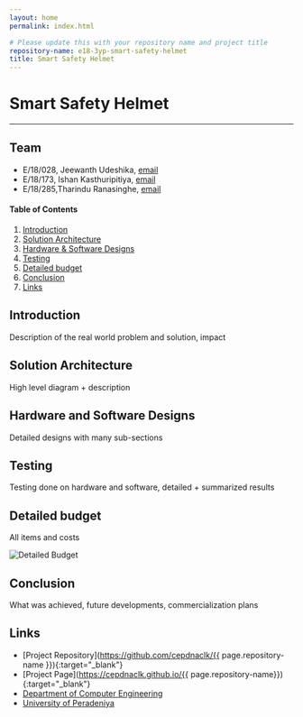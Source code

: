 ```yaml
---
layout: home
permalink: index.html

# Please update this with your repository name and project title
repository-name: e18-3yp-smart-safety-helmet
title: Smart Safety Helmet
---
```


[comment]: # "This is the standard layout for the project, but you can clean this and use your own template"

# Smart Safety Helmet

---

## Team
-  E/18/028, Jeewanth Udeshika, [email](mailto:e18028@eng.pdn.ac.lk)
-  E/18/173, Ishan Kasthuripitiya, [email](mailto:e18173@eng.pdn.ac.lk)
-  E/18/285,Tharindu Ranasinghe, [email](mailto:e18285@eng.pdn.ac.lk)

<!-- Image (photo/drawing of the final hardware) should be here -->

<!-- This is a sample image, to show how to add images to your page. To learn more options, please refer [this](https://projects.ce.pdn.ac.lk/docs/faq/how-to-add-an-image/) -->

<!-- ![Sample Image](./images/sample.png) -->

#### Table of Contents
1. [Introduction](#introduction)
2. [Solution Architecture](#solution-architecture )
3. [Hardware & Software Designs](#hardware-and-software-designs)
4. [Testing](#testing)
5. [Detailed budget](#detailed-budget)
6. [Conclusion](#conclusion)
7. [Links](#links)

## Introduction

Description of the real world problem and solution, impact


## Solution Architecture

High level diagram + description

## Hardware and Software Designs

Detailed designs with many sub-sections

## Testing

Testing done on hardware and software, detailed + summarized results

## Detailed budget

All items and costs

![Detailed Budget](https://user-images.githubusercontent.com/73770142/198895815-43f787f6-64ac-4216-8031-58d2aaf87af7.png)

<!--| Item          | Quantity  | Unit Cost  | Total  | -->
<!--| ------------- |:---------:|:----------:|-------:| -->
<!--| Sample item   | 5         | 10 LKR     | 50 LKR | -->

## Conclusion

What was achieved, future developments, commercialization plans

## Links

- [Project Repository](https://github.com/cepdnaclk/{{ page.repository-name }}){:target="_blank"}
- [Project Page](https://cepdnaclk.github.io/{{ page.repository-name}}){:target="_blank"}
- [Department of Computer Engineering](http://www.ce.pdn.ac.lk/)
- [University of Peradeniya](https://eng.pdn.ac.lk/)

[//]: # (Please refer this to learn more about Markdown syntax)
[//]: # (https://github.com/adam-p/markdown-here/wiki/Markdown-Cheatsheet)
